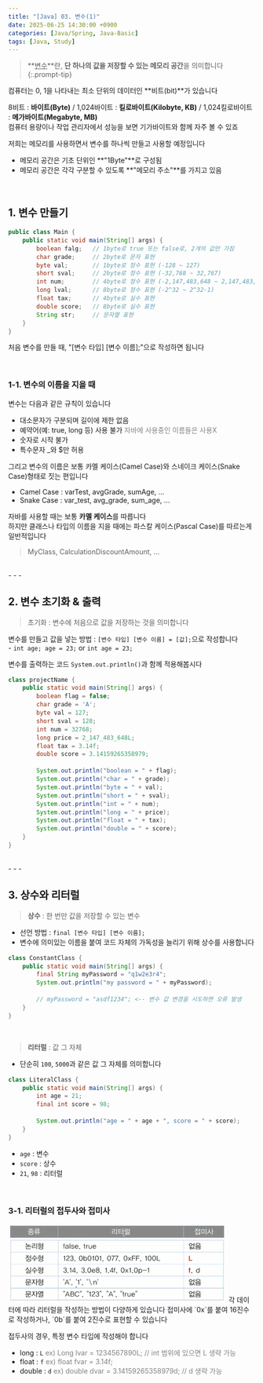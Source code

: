 ```yaml
---
title: "[Java] 03. 변수(1)"
date: 2025-06-25 14:30:00 +0900
categories: [Java/Spring, Java-Basic]
tags: [Java, Study]
---
```


> **<u>변수</u>**란, **단 하나의 값을 저장할 수 있는 메모리 공간**을 의미합니다   
{:.prompt-tip}

컴퓨터는 0, 1을 나타내는 최소 단위의 데이터인 **비트(bit)**가 있습니다   
   
8비트 : **바이트(Byte)** / 1,024바이트 : **킬로바이트(Kilobyte, KB)** / 1,024킬로바이트 : **메가바이트(Megabyte, MB)**   
컴퓨터 용량이나 작업 관리자에서 성능을 보면 기가바이트와 함께 자주 볼 수 있죠   
   
저희는 메모리를 사용하면서 변수를 하나씩 만들고 사용할 예정입니다   
- 메모리 공간은 기초 단위인 **"1Byte"**로 구성됨
- 메모리 공간은 각각 구분할 수 있도록 **"메모리 주소"**를 가지고 있음   

<br>

## 1. 변수 만들기   
```java
public class Main {
    public static void main(String[] args) {
        boolean falg;   // 1byte로 true 또는 false로, 2개의 값만 가짐
        char grade;     // 2byte로 문자 표현
        byte val;       // 1byte로 정수 표현 (-128 ~ 127)
        short sval;     // 2byte로 정수 표현 (-32,768 ~ 32,767)
        int num;        // 4byte로 정수 표현 (-2,147,483,648 ~ 2,147,483,647)
        long lval;      // 8byte로 정수 표현 (-2^32 ~ 2^32-1)
        float tax;      // 4byte로 실수 표현
        double score;   // 8byte로 실수 표현
        String str;     // 문자열 표현
    }
}
```

처음 변수를 만들 때, "[변수 타입] [변수 이름];"으로 작성하면 됩니다   

<br>

### 1-1. 변수의 이름을 지을 때   

변수는 다음과 같은 규칙이 있습니다   
- 대소문자가 구분되며 길이에 제한 없음
- 예약어(예: true, long 등) 사용 불가 <span style="color: rgb(131, 131, 131);">자바에 사용중인 이름들은 사용X</span>   
- 숫자로 시작 불가
- 특수문자 _와 $만 허용   

그리고 변수의 이름은 보통 카멜 케이스(Camel Case)와 스네이크 케이스(Snake Case)형태로 짓는 편입니다   
- Camel Case : varTest, avgGrade, sumAge, ...
- Snake Case : var_test, avg_grade, sum_age, ...

자바를 사용할 때는 보통 **카멜 케이스**를 따릅니다   
하지만 클래스나 타입의 이름을 지을 때에는 파스칼 케이스(Pascal Case)를 따르는게 일반적입니다   
> MyClass, CalculationDiscountAmount, ...

<br>
- - -

## 2. 변수 초기화 & 출력   
> 초기화 : 변수에 처음으로 값을 저장하는 것을 의미합니다   
   
변수를 만들고 값을 넣는 방법 : `[변수 타입] [변수 이름] = [값];`으로 작성합니다   
    - `int age; age = 23;` or `int age = 23;`
   
변수를 출력하는 코드 `System.out.println()`과 함께 적용해봅시다   

```java
class projectName {
    public static void main(String[] args) {
        boolean flag = false;
        char grade = 'A';
        byte val = 127;
        short sval = 128;
        int num = 32768;
        long price = 2_147_483_648L;
        float tax = 3.14f;
        double score = 3.14159265358979;
        
        System.out.println("boolean = " + flag);
        System.out.println("char = " + grade);
        System.out.println("byte = " + val);
        System.out.println("short = " + sval);
        System.out.println("int = " + num);
        System.out.println("long = " + price);
        System.out.println("float = " + tax);
        System.out.println("double = " + score);
    }
}
```

<br>
- - -

## 3. 상수와 리터럴
> **상수** : 한 번만 값을 저장할 수 있는 변수   

- 선언 방법 : `final [변수 타입] [변수 이름];`
- 변수에 의미있는 이름을 붙여 코드 자체의 가독성을 늘리기 위해 상수를 사용합니다   

```java
class ConstantClass {
    public static void main(String[] args) {
        final String myPassword = "q1w2e3r4";
        System.out.println("my password = " + myPassword);

        // myPassword = "asdf1234"; <-- 변수 값 변경을 시도하면 오류 발생
    }
}
```

<br>

> **리터럴** : 값 그 자체   

- 단순히 `100`, `5000`과 같은 값 그 자체를 의미합니다   

```java
class LiteralClass {
    public static void main(String[] args) {
        int age = 21;
        final int score = 98;

        System.out.println("age = " + age + ", score = " + score);
    }
}
```
- `age` : 변수
- `score` : 상수
- `21`, `98` : 리터럴

<br>

### 3-1. 리터럴의 접두사와 접미사   

<img alt="img" src="/assets/img/postimg/postimg033.png" style="background-color: white" />   
각 데이터에 따라 리터럴을 작성하는 방법이 다양하게 있습니다      
접미사에 `0x`를 붙여 16진수로 작성하거나, `0b`를 붙여 2진수로 표현할 수 있습니다   
   
접두사의 경우, 특정 변수 타입에 작성해야 합니다   
- long : `L` <span style="color: rgb(131, 131, 131);">ex) Long lvar = 1234567890L; // int 범위에 있으면 L 생략 가능</span>
- float : `f` <span style="color: rgb(131, 131, 131);">ex) float fvar = 3.14f;</span>
- double : `d` <span style="color: rgb(131, 131, 131);">ex) double dvar = 3.14159265358979d; // d 생략 가능</span>

